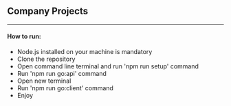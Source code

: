 <h2>Company Projects</h2>
<hr />
<h4>How to run:</h4>
<ul>
    <li>Node.js installed on your machine is mandatory</li>
    <li>Clone the repository</li>
    <li>Open command line terminal and run 'npm run setup' command</li>
    <li>Run 'npm run go:api' command</li>
    <li>Open new terminal</li>
    <li>Run 'npm run go:client' command</li>
    <li>Enjoy</li>
</ul>